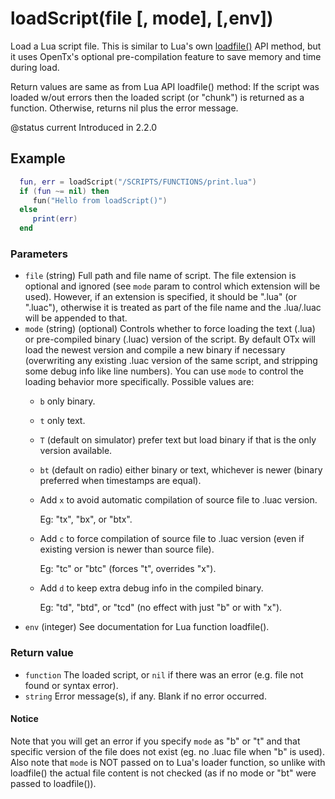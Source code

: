 # loadScript\(file \[, mode\], \[,env\]\)

Load a Lua script file. This is similar to Lua's own [loadfile\(\)](https://www.lua.org/manual/5.2/manual.html#pdf-loadfile) API method, but it uses OpenTx's optional pre-compilation feature to save memory and time during load.

Return values are same as from Lua API loadfile\(\) method: If the script was loaded w/out errors then the loaded script \(or "chunk"\) is returned as a function. Otherwise, returns nil plus the error message.

@status current Introduced in 2.2.0

## Example

```lua
  fun, err = loadScript("/SCRIPTS/FUNCTIONS/print.lua")
  if (fun ~= nil) then
     fun("Hello from loadScript()")
  else
     print(err)
  end
```

### Parameters

* `file` \(string\) Full path and file name of script. The file extension is optional and ignored \(see `mode` param to control which extension will be used\). However, if an extension is specified, it should be ".lua" \(or ".luac"\), otherwise it is treated as part of the file name and the .lua/.luac will be appended to that.
* `mode` \(string\) \(optional\) Controls whether to force loading the text \(.lua\) or pre-compiled binary \(.luac\) version of the script. By default OTx will load the newest version and compile a new binary if necessary \(overwriting any existing .luac version of the same script, and stripping some debug info like line numbers\). You can use `mode` to control the loading behavior more specifically. Possible values are:
  * `b` only binary.
  * `t` only text.
  * `T` \(default on simulator\) prefer text but load binary if that is the only version available.
  * `bt` \(default on radio\) either binary or text, whichever is newer \(binary preferred when timestamps are equal\).
  * Add `x` to avoid automatic compilation of source file to .luac version.

      Eg: "tx", "bx", or "btx".

  * Add `c` to force compilation of source file to .luac version \(even if existing version is newer than source file\).

      Eg: "tc" or "btc" \(forces "t", overrides "x"\).

  * Add `d` to keep extra debug info in the compiled binary.

      Eg: "td", "btd", or "tcd" \(no effect with just "b" or with "x"\).
* `env` \(integer\) See documentation for Lua function loadfile\(\).

### Return value

* `function` The loaded script, or `nil` if there was an error \(e.g. file not found or syntax error\).
* `string` Error message\(s\), if any. Blank if no error occurred.

#### Notice

Note that you will get an error if you specify `mode` as "b" or "t" and that specific version of the file does not exist \(eg. no .luac file when "b" is used\). Also note that `mode` is NOT passed on to Lua's loader function, so unlike with loadfile\(\) the actual file content is not checked \(as if no mode or "bt" were passed to loadfile\(\)\).


